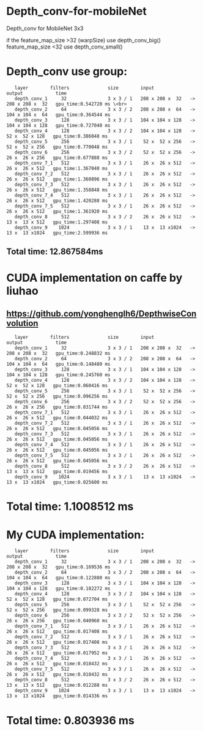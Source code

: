 # Depth_conv-for-mobileNet
Depth_conv for MobileNet 3x3

if the feature_map_size >32 (warpSize) use depth_conv_big()
       feature_map_size <32            use depth_conv_small()
       
       
# Depth_conv use group:

       layer        filters              size        input                  output            time 
       depth_conv_1     32               3 x 3 / 1   208 x 208 x  32   ->   208 x 208 x  32   gpu_time:0.542720 ms \<br>  
       depth_conv_2     64               3 x 3 / 2   208 x 208 x  64   ->   104 x 104 x  64   gpu_time:0.364544 ms
       depth_conv_3     128              3 x 3 / 1   104 x 104 x 128   ->   104 x 104 x 128   gpu_time:0.727040 ms
       depth_conv_4     128              3 x 3 / 2   104 x 104 x 128   ->    52 x  52 x 128   gpu_time:0.386048 ms
       depth_conv_5     256              3 x 3 / 1    52 x  52 x 256   ->    52 x  52 x 256   gpu_time:0.770048 ms
       depth_conv_6     256              3 x 3 / 2    52 x  52 x 256   ->    26 x  26 x 256   gpu_time:0.677888 ms
       depth_conv_7_1   512              3 x 3 / 1    26 x  26 x 512   ->    26 x  26 x 512   gpu_time:1.367040 ms
       depth_conv_7_2   512              3 x 3 / 1    26 x  26 x 512   ->    26 x  26 x 512   gpu_time:1.360896 ms
       depth_conv_7_3   512              3 x 3 / 1    26 x  26 x 512   ->    26 x  26 x 512   gpu_time:1.358848 ms
       depth_conv_7_4   512              3 x 3 / 1    26 x  26 x 512   ->    26 x  26 x 512   gpu_time:1.420288 ms
       depth_conv_7_5   512              3 x 3 / 1    26 x  26 x 512   ->    26 x  26 x 512   gpu_time:1.361920 ms
       depth_conv_8     512              3 x 3 / 2    26 x  26 x 512   ->    13 x  13 x 512   gpu_time:1.297408 ms
       depth_conv_9    1024              3 x 3 / 1    13 x  13 x1024   ->    13 x  13 x1024   gpu_time:2.599936 ms
## Total time: 12.867584ms
 
# CUDA implementation on caffe by liuhao 
## https://github.com/yonghenglh6/DepthwiseConvolution

       layer        filters              size        input                  output            time
       depth_conv_1     32               3 x 3 / 1   208 x 208 x  32   ->   208 x 208 x  32   gpu_time:0.248832 ms
       depth_conv_2     64               3 x 3 / 2   208 x 208 x  64   ->   104 x 104 x  64   gpu_time:0.148480 ms
       depth_conv_3     128              3 x 3 / 1   104 x 104 x 128   ->   104 x 104 x 128   gpu_time:0.245760 ms
       depth_conv_4     128              3 x 3 / 2   104 x 104 x 128   ->    52 x  52 x 128   gpu_time:0.060416 ms
       depth_conv_5     256              3 x 3 / 1    52 x  52 x 256   ->    52 x  52 x 256   gpu_time:0.096256 ms
       depth_conv_6     256              3 x 3 / 2    52 x  52 x 256   ->    26 x  26 x 256   gpu_time:0.031744 ms
       depth_conv_7_1   512              3 x 3 / 1    26 x  26 x 512   ->    26 x  26 x 512   gpu_time:0.044032 ms
       depth_conv_7_2   512              3 x 3 / 1    26 x  26 x 512   ->    26 x  26 x 512   gpu_time:0.045056 ms
       depth_conv_7_3   512              3 x 3 / 1    26 x  26 x 512   ->    26 x  26 x 512   gpu_time:0.045056 ms
       depth_conv_7_4   512              3 x 3 / 1    26 x  26 x 512   ->    26 x  26 x 512   gpu_time:0.045056 ms
       depth_conv_7_5   512              3 x 3 / 1    26 x  26 x 512   ->    26 x  26 x 512   gpu_time:0.045056 ms
       depth_conv_8     512              3 x 3 / 2    26 x  26 x 512   ->    13 x  13 x 512   gpu_time:0.019456 ms
       depth_conv_9    1024              3 x 3 / 1    13 x  13 x1024   ->    13 x  13 x1024   gpu_time:0.025600 ms
# Total time: 1.1008512 ms


 
 
# My CUDA implementation: 

       layer        filters              size        input                  output            time
       depth_conv_1     32               3 x 3 / 1   208 x 208 x  32   ->   208 x 208 x  32   gpu_time:0.169536 ms
       depth_conv_2     64               3 x 3 / 2   208 x 208 x  64   ->   104 x 104 x  64   gpu_time:0.122880 ms
       depth_conv_3     128              3 x 3 / 1   104 x 104 x 128   ->   104 x 104 x 128   gpu_time:0.182272 ms
       depth_conv_4     128              3 x 3 / 2   104 x 104 x 128   ->    52 x  52 x 128   gpu_time:0.072704 ms
       depth_conv_5     256              3 x 3 / 1    52 x  52 x 256   ->    52 x  52 x 256   gpu_time:0.099328 ms
       depth_conv_6     256              3 x 3 / 2    52 x  52 x 256   ->    26 x  26 x 256   gpu_time:0.040960 ms
       depth_conv_7_1   512              3 x 3 / 1    26 x  26 x 512   ->    26 x  26 x 512   gpu_time:0.017408 ms
       depth_conv_7_2   512              3 x 3 / 1    26 x  26 x 512   ->    26 x  26 x 512   gpu_time:0.017408 ms
       depth_conv_7_3   512              3 x 3 / 1    26 x  26 x 512   ->    26 x  26 x 512   gpu_time:0.017952 ms
       depth_conv_7_4   512              3 x 3 / 1    26 x  26 x 512   ->    26 x  26 x 512   gpu_time:0.018432 ms
       depth_conv_7_5   512              3 x 3 / 1    26 x  26 x 512   ->    26 x  26 x 512   gpu_time:0.018432 ms
       depth_conv_8     512              3 x 3 / 2    26 x  26 x 512   ->    13 x  13 x 512   gpu_time:0.012288 ms
       depth_conv_9    1024              3 x 3 / 1    13 x  13 x1024   ->    13 x  13 x1024   gpu_time:0.014336 ms
# Total time: 0.803936 ms








 

